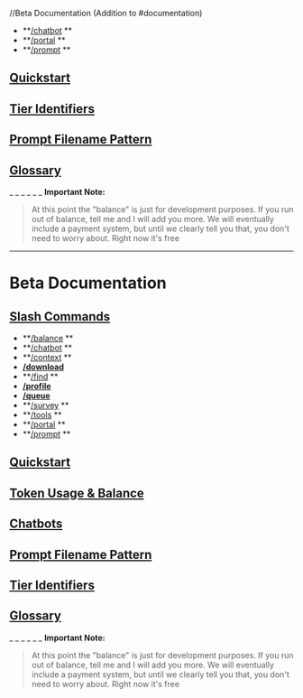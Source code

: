 //Beta Documentation (Addition to #documentation)

- **[/chatbot](https://discord.com/channels/1100933695986208849/1136865050045452328) **
- **[/portal](https://discord.com/channels/1100933695986208849/1128854588750053446) **
- **[/prompt](https://discord.com/channels/1100933695986208849/1128854636632223816) **

## [Quickstart](https://discord.com/channels/1100933695986208849/1128859307232985151)

## [Tier Identifiers](https://discord.com/channels/1100933695986208849/1128855183917596703)

## [Prompt Filename Pattern](https://discord.com/channels/1100933695986208849/1128855362301337731)

## [Glossary](https://discord.com/channels/1100933695986208849/1128854716340776992)
_ _
_ _
_ _
**Important Note:**
> At this point the "balance" is just for development purposes. If you run out of balance, tell me and I will add you more. We will eventually include a payment system, but until we clearly tell you that, you don't need to worry about. Right now it's free



---



# Beta Documentation

## [Slash Commands](https://discord.com/channels/1100933695986208849/1139918131737923614)
- **[/balance](https://discord.com/channels/1100933695986208849/1136860811189551195) **
- **[/chatbot](https://discord.com/channels/1100933695986208849/1136865050045452328) **
- **[/context](https://discord.com/channels/1100933695986208849/1136860935991083079) **
- **[/download](<https://discord.com/channels/1100933695986208849/1149342624931647608>)**
- **[/find](https://discord.com/channels/1100933695986208849/1136861683936141394) **
- **[/profile](<https://discord.com/channels/1100933695986208849/1153688751260840108>)**
- **[/queue](<https://discord.com/channels/1100933695986208849/1151210756411490385>)**
- **[/survey](https://discord.com/channels/1100933695986208849/1143120157342957610) **
- **[/tools](https://discord.com/channels/1100933695986208849/1136861862546391130) **
- **[/portal](https://discord.com/channels/1100933695986208849/1128854588750053446) **
- **[/prompt](https://discord.com/channels/1100933695986208849/1128854636632223816) **

## [Quickstart](https://discord.com/channels/1100933695986208849/1128859307232985151)

## [Token Usage & Balance](https://discord.com/channels/1100933695986208849/1136860644021379173)

## [Chatbots](https://discord.com/channels/1100933695986208849/1136860797977505832)

## [Prompt Filename Pattern](https://discord.com/channels/1100933695986208849/1128855362301337731)

## [Tier Identifiers](https://discord.com/channels/1100933695986208849/1128855183917596703)

## [Glossary](https://discord.com/channels/1100933695986208849/1128854716340776992)



_ _
_ _
_ _
**Important Note:**
> At this point the "balance" is just for development purposes. If you run out of balance, tell me and I will add you more. We will eventually include a payment system, but until we clearly tell you that, you don't need to worry about. Right now it's free